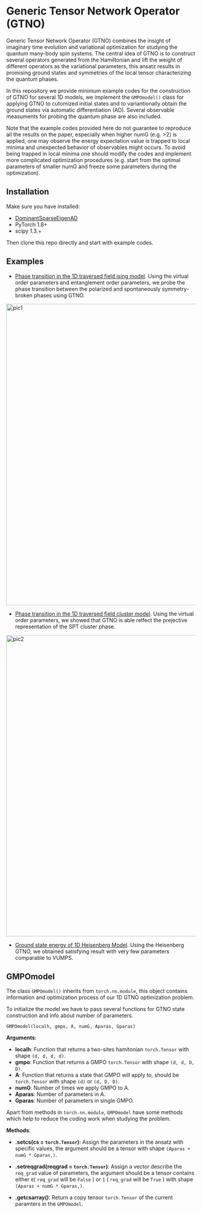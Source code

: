 # Generic Tensor Network Operator (GTNO)

<!-- [![Build Status]()]() -->

Generic Tensor Network Operator (GTNO) combines the insight of imaginary time evolution and variational optimization for studying the quantum many-body spin systems. The central idea of GTNO is to construct several operators generated from the Hamiltonian and lift the weight of different operators as the variational parameters, this ansatz results in promising ground states and symmetries of the local tensor characterizing the quantum phases.

In this repository we provide minimum example codes for the construction of GTNO for several 1D models, we implement the `GMPOmodel()` class for applying GTNO to cutomized initial states and to variantionally obtain the ground states via automatic differentiation (AD). Several observable measuments for probing the quantum phase are also included.

Note that the example codes provided here do not guarantee to reproduce all the results on the paper, especially when higher numG (e.g. >2) is applied, one may observe the energy expectation value is trapped to local minima and unexpected behavior of observables might occurs. To avoid being trapped in local minima one should modify the codes and implement more complicated optimization procedures (e.g. start from the optimal parameters of smaller numG and freeze some parameters during the optimization).

## Installation

Make sure you have installed:
- [DominantSparseEigenAD](https://github.com/buwantaiji/DominantSparseEigenAD)
- PyTorch 1.8+
- scipy 1.3.+

Then clone this repo directly and start with example codes.


## Examples


- [Phase transition in the 1D traversed field ising model](example_TFIM.py). Using the virtual order parameters and entanglement order parameters, we probe the phase transition between the polarized and spontaneously symmetry-broken phases using GTNO.

<img src="https://i.imgur.com/P9jllmT.png" alt="pic1" width = "800"/>


- [Phase transition in the 1D traversed field cluster model](example_TFCM.py). Using the virtual order parameters, we showed that GTNO is able relfect the prejective representation of the SPT cluster phase.

<img src="https://i.imgur.com/7RlEGBw.png" alt="pic2" width = "800"/>

- [Ground state energy of 1D Heisenberg Model](example_Heisenberg.py). Using the Heisenberg GTNO, we obtained satisfying result with very few parameters comparable to VUMPS.


## GMPOmodel

The class `GMPOmodel()` inherits from `torch.nn.module`, this object contains information and optimization process of our 1D GTNO optimization problem.

To initialize the model we have to pass several functions for GTNO state construction and info about number of parameters.

`GMPOmodel(localh, gmpo, A, numG, Aparas, Gparas)`

**Arguments**:

- **localh**: Function that returns a two-sites hamitonian `torch.Tensor` with shape `(d, d, d, d)`.
- **gmpo**: Function that returns a GMPO `torch.Tensor` with shape `(d, d, D, D)`.
- **A**: Function that returns a state that GMPO will apply to, should be `torch.Tensor` with shape `(d)` or `(d, D, D)`.
- **numG**: Number of times we apply GMPO to A.
- **Aparas**: Number of parameters in A.
- **Gparas**: Number of parameters in single GMPO.

Apart from methods in `torch.nn.module`, `GMPOmodel` have some methods which help to reduce the coding work when studying the problem.

**Methods**:

- **.setcs(cs = `torch.Tensor`)**: Assign the parameters in the ansatz with specific values, the argument should be a tensor with shape `(Aparas + numG * Gparas,)`.

- **.setreqgrad(reqgrad = `torch.Tensor`)**: Assign a vector describe the `req_grad` value of parameters, the argument should be a tensor contains either `0`( `req_grad` will be `False` ) or `1` ( `req_grad` will be `True` ) with shape `(Aparas + numG * Gparas,)`.

- **.getcsarray()**: Return a copy tensor `torch.Tensor` of the current paramters in the `GMPOmodel`.

<!-- ## Known issues

    1. Depending on the initial guess, ArpackNoConvergence might appear during the optimization of Heisenberg GTNO. -->
